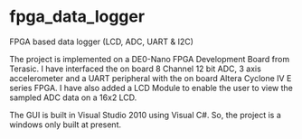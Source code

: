 fpga_data_logger
================

FPGA based data logger (LCD, ADC, UART &amp; I2C) 

The project is implemented on a DE0-Nano FPGA Development Board from Terasic. I have interfaced the on board 8 Channel 12 bit ADC, 3 axis accelerometer and a UART peripheral with the on board Altera Cyclone IV E series FPGA. I have also added a LCD Module to enable the user to view the sampled ADC data on a 16x2 LCD. 

The GUI is built in Visual Studio 2010 using Visual C#. So, the project is a windows only built at present.
